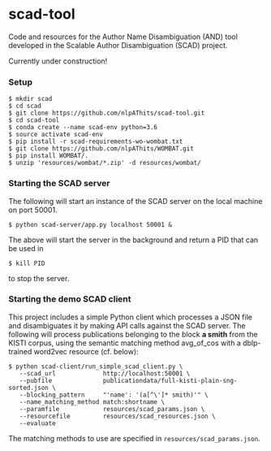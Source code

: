 # scad-tool
Code and resources for the Author Name Disambiguation (AND) tool developed in the Scalable Author Disambiguation (SCAD) project.

Currently under construction!

<h3>Setup</h3>

<p>

```shell
$ mkdir scad
$ cd scad
$ git clone https://github.com/nlpAThits/scad-tool.git
$ cd scad-tool
$ conda create --name scad-env python=3.6
$ source activate scad-env
$ pip install -r scad-requirements-wo-wombat.txt 
$ git clone https://github.com/nlpAThits/WOMBAT.git
$ pip install WOMBAT/.
$ unzip 'resources/wombat/*.zip' -d resources/wombat/
```

</p>

<h3>Starting the SCAD server</h3>
The following will start an instance of the SCAD server on the local machine on port 50001.

<p>
  
```shell
$ python scad-server/app.py localhost 50001 &

```  
</p>
The above will start the server in the background and return a PID that can be used in 

```shell
$ kill PID

```  
to stop the server.


<h3>Starting the demo SCAD client</h3>
This project includes a simple Python client which processes a JSON file and disambiguates it by making API calls against the SCAD server.
The following will process publications belonging to the block <b>a smith</b> from the KISTI corpus, using the semantic matching method avg_of_cos with a dblp-trained word2vec resource (cf. below):

```shell
$ python scad-client/run_simple_scad_client.py \
   --scad_url             http://localhost:50001 \
   --pubfile              publicationdata/full-kisti-plain-sng-sorted.json \
   --blocking_pattern     "'name': '(a[^\']* smith)'" \
   --name_matching_method match:shortname \
   --paramfile            resources/scad_params.json \
   --resourcefile         resources/scad_resources.json \
   --evaluate

```

The matching methods to use are specified in ```resources/scad_params.json```.
